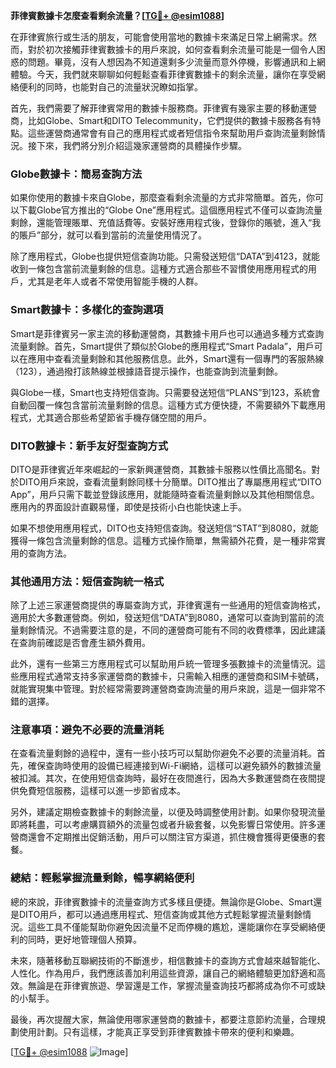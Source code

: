 **菲律賓數據卡怎麼查看剩余流量？[[TG💪+ @esim1088](https://t.me/s/esim1088)]**

在菲律賓旅行或生活的朋友，可能會使用當地的數據卡來滿足日常上網需求。然而，對於初次接觸菲律賓數據卡的用戶來說，如何查看剩余流量可能是一個令人困惑的問題。畢竟，沒有人想因為不知道還剩多少流量而意外停機，影響通訊和上網體驗。今天，我們就來聊聊如何輕鬆查看菲律賓數據卡的剩余流量，讓你在享受網絡便利的同時，也能對自己的流量狀況瞭如指掌。

首先，我們需要了解菲律賓常用的數據卡服務商。菲律賓有幾家主要的移動運營商，比如Globe、Smart和DITO Telecommunity，它們提供的數據卡服務各有特點。這些運營商通常會有自己的應用程式或者短信指令來幫助用戶查詢流量剩餘情況。接下來，我們將分別介紹這幾家運營商的具體操作步驟。

### Globe數據卡：簡易查詢方法

如果你使用的數據卡來自Globe，那麼查看剩余流量的方式非常簡單。首先，你可以下載Globe官方推出的“Globe One”應用程式。這個應用程式不僅可以查詢流量剩餘，還能管理賬單、充值話費等。安裝好應用程式後，登錄你的賬號，進入“我的賬戶”部分，就可以看到當前的流量使用情況了。

除了應用程式，Globe也提供短信查詢功能。只需發送短信“DATA”到4123，就能收到一條包含當前流量剩餘的信息。這種方式適合那些不習慣使用應用程式的用戶，尤其是老年人或者不常使用智能手機的人群。

### Smart數據卡：多樣化的查詢選項

Smart是菲律賓另一家主流的移動運營商，其數據卡用戶也可以通過多種方式查詢流量剩餘。首先，Smart提供了類似於Globe的應用程式“Smart Padala”，用戶可以在應用中查看流量剩餘和其他服務信息。此外，Smart還有一個專門的客服熱線（123），通過撥打該熱線並根據語音提示操作，也能查詢到流量剩餘。

與Globe一樣，Smart也支持短信查詢。只需要發送短信“PLANS”到123，系統會自動回覆一條包含當前流量剩餘的信息。這種方式方便快捷，不需要額外下載應用程式，尤其適合那些希望節省手機存儲空間的用戶。

### DITO數據卡：新手友好型查詢方式

DITO是菲律賓近年來崛起的一家新興運營商，其數據卡服務以性價比高聞名。對於DITO用戶來說，查看流量剩餘同樣十分簡單。DITO推出了專屬應用程式“DITO App”，用戶只需下載並登錄該應用，就能隨時查看流量剩餘以及其他相關信息。應用內的界面設計直觀易懂，即使是技術小白也能快速上手。

如果不想使用應用程式，DITO也支持短信查詢。發送短信“STAT”到8080，就能獲得一條包含流量剩餘的信息。這種方式操作簡單，無需額外花費，是一種非常實用的查詢方法。

### 其他通用方法：短信查詢統一格式

除了上述三家運營商提供的專屬查詢方式，菲律賓還有一些通用的短信查詢格式，適用於大多數運營商。例如，發送短信“DATA”到8080，通常可以查詢到當前的流量剩餘情況。不過需要注意的是，不同的運營商可能有不同的收費標準，因此建議在查詢前確認是否會產生額外費用。

此外，還有一些第三方應用程式可以幫助用戶統一管理多張數據卡的流量情況。這些應用程式通常支持多家運營商的數據卡，只需輸入相應的運營商和SIM卡號碼，就能實現集中管理。對於經常需要跨運營商查詢流量的用戶來說，這是一個非常不錯的選擇。

### 注意事項：避免不必要的流量消耗

在查看流量剩餘的過程中，還有一些小技巧可以幫助你避免不必要的流量消耗。首先，確保查詢時使用的設備已經連接到Wi-Fi網絡，這樣可以避免額外的數據流量被扣減。其次，在使用短信查詢時，最好在夜間進行，因為大多數運營商在夜間提供免費短信服務，這樣可以進一步節省成本。

另外，建議定期檢查數據卡的剩餘流量，以便及時調整使用計劃。如果你發現流量即將耗盡，可以考慮購買額外的流量包或者升級套餐，以免影響日常使用。許多運營商還會不定期推出促銷活動，用戶可以關注官方渠道，抓住機會獲得更優惠的套餐。

### 總結：輕鬆掌握流量剩餘，暢享網絡便利

總的來說，菲律賓數據卡的流量查詢方式多樣且便捷。無論你是Globe、Smart還是DITO用戶，都可以通過應用程式、短信查詢或其他方式輕鬆掌握流量剩餘情況。這些工具不僅能幫助你避免因流量不足而停機的尷尬，還能讓你在享受網絡便利的同時，更好地管理個人預算。

未來，隨著移動互聯網技術的不斷進步，相信數據卡的查詢方式會越來越智能化、人性化。作為用戶，我們應該善加利用這些資源，讓自己的網絡體驗更加舒適和高效。無論是在菲律賓旅遊、學習還是工作，掌握流量查詢技巧都將成為你不可或缺的小幫手。

最後，再次提醒大家，無論使用哪家運營商的數據卡，都要注意節約流量，合理規劃使用計劃。只有這樣，才能真正享受到菲律賓數據卡帶來的便利和樂趣。

[[TG💪+ @esim1088](https://t.me/s/esim1088) ![Image](https://i.postimg.cc/4NQfJmqS/Snipaste-2025-05-13-00-14-12.png)]